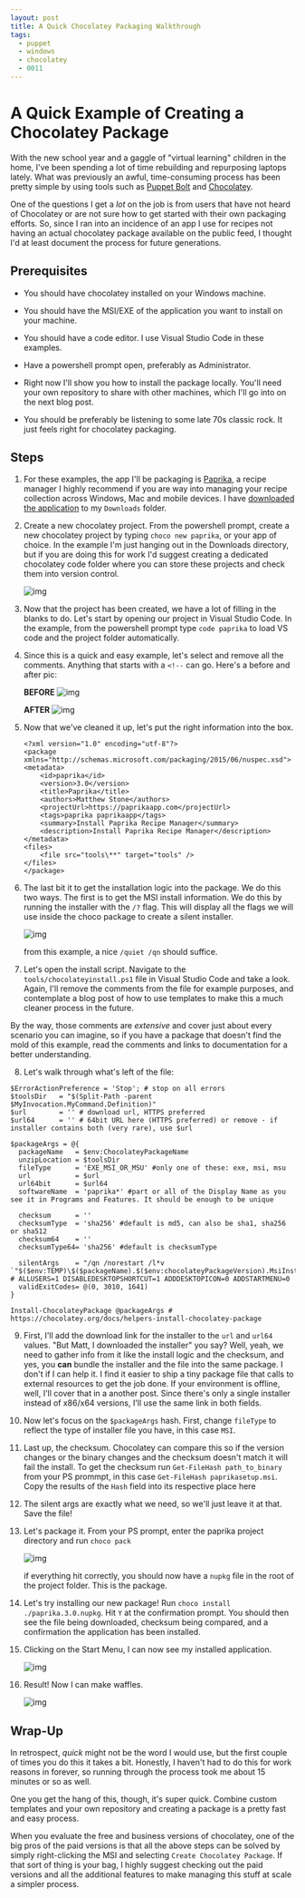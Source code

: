 ```yaml
---
layout: post
title: A Quick Chocolatey Packaging Walkthrough
tags:
  - puppet
  - windows
  - chocolatey
  - 0011
---
```


# A Quick Example of Creating a Chocolatey Package

With the new school year and a gaggle of "virtual learning" children in the home, I've been spending a lot of time rebuilding and repurposing laptops lately. What was previously an awful, time-consuming process has been pretty simple by using tools such as [Puppet Bolt](https://www.puppet.com/bolt) and [Chocolatey](https://chocolatey.org).

One of the questions I get a *lot* on the job is from users that have not heard of Chocolatey or are not sure how to get started with their own packaging efforts. So, since I ran into an incidence of an app I use for recipes not having an actual chocolatey package available on the public feed, I thought I'd at least document the process for future generations.

## Prerequisites
  
  - You should have chocolatey installed on your Windows machine.

  - You should have the MSI/EXE of the application you want to install on your machine.

  - You should have a code editor. I use Visual Studio Code in these examples.

  - Have a powershell prompt open, preferably as Administrator.

  - Right now I'll show you how to install the package locally. You'll need your own repository to share with other machines, which I'll go into on the next blog post.

  - You should be preferably be listening to some late 70s classic rock. It just feels right for chocolatey packaging.


## Steps 

1. For these examples, the app I'll be packaging is [Paprika](https://www.paprikaapp.com/), a recipe manager I highly recommend if you are way into managing your recipe collection across Windows, Mac and mobile devices. I have [downloaded the application](https://www.paprikaapp.com/downloads/windows/latest/PaprikaSetup.msi) to my `Downloads` folder.

2. Create a new chocolatey project. From the powershell prompt, create a new chocolatey project by typing `choco new paprika`, or your app of choice. In the example I'm just hanging out in the Downloads directory, but if you are doing this for work I'd suggest creating a dedicated chocolatey code folder where you can store these projects and check them into version control.

    ![img](img/0011/quick-choco-pkg-00.jpg)

3. Now that the project has been created, we have a lot of filling in the blanks to do. Let's start by opening our project in Visual Studio Code. In the example, from the powershell prompt type `code paprika` to load VS code and the project folder automatically.

4. Since this is a quick and easy example, let's select and remove all the comments. Anything that starts with a `<!--` can go. Here's a before and after pic:

    **BEFORE**
    ![img](img/0011/quick-choco-pkg-02.jpg)

    **AFTER**
    ![img](img/0011/quick-choco-pkg-03.jpg)

5. Now that we've cleaned it up, let's put the right information into the box.
    ```
    <?xml version="1.0" encoding="utf-8"?>
    <package xmlns="http://schemas.microsoft.com/packaging/2015/06/nuspec.xsd">
    <metadata>
        <id>paprika</id>
        <version>3.0</version>
        <title>Paprika</title>
        <authors>Matthew Stone</authors>
        <projectUrl>https://paprikaapp.com</projectUrl>
        <tags>paprika paprikaapp</tags>
        <summary>Install Paprika Recipe Manager</summary>
        <description>Install Paprika Recipe Manager</description>
    </metadata>
    <files>
        <file src="tools\**" target="tools" />
    </files>
    </package>
    ```

6. The last bit it to get the installation logic into the package. We do this two ways. The first is to get the MSI install information. We do this by running the installer with the `/?` flag. This will display all the flags we will use inside the choco package to create a silent installer.

    ![img](img/0011/quick-choco-pkg-01.jpg)

    from this example, a nice `/quiet /qn` should suffice.

7. Let's open the install script. Navigate to the `tools/chocolateyinstall.ps1` file in Visual Studio Code and take a look. Again, I'll remove the comments from the file for example purposes, and contemplate a blog post of how to use templates to make this a much cleaner process in the future.

By the way, those comments are *extensive* and cover just about every scenario you can imagine, so if you have a package that doesn't find the mold of this example, read the comments and links to documentation for a better understanding.

8. Let's walk through what's left of the file:

```
$ErrorActionPreference = 'Stop'; # stop on all errors
$toolsDir   = "$(Split-Path -parent $MyInvocation.MyCommand.Definition)"
$url        = '' # download url, HTTPS preferred
$url64      = '' # 64bit URL here (HTTPS preferred) or remove - if installer contains both (very rare), use $url

$packageArgs = @{
  packageName   = $env:ChocolateyPackageName
  unzipLocation = $toolsDir
  fileType      = 'EXE_MSI_OR_MSU' #only one of these: exe, msi, msu
  url           = $url
  url64bit      = $url64
  softwareName  = 'paprika*' #part or all of the Display Name as you see it in Programs and Features. It should be enough to be unique

  checksum      = ''
  checksumType  = 'sha256' #default is md5, can also be sha1, sha256 or sha512
  checksum64    = ''
  checksumType64= 'sha256' #default is checksumType

  silentArgs    = "/qn /norestart /l*v `"$($env:TEMP)\$($packageName).$($env:chocolateyPackageVersion).MsiInstall.log`"" # ALLUSERS=1 DISABLEDESKTOPSHORTCUT=1 ADDDESKTOPICON=0 ADDSTARTMENU=0
  validExitCodes= @(0, 3010, 1641)
}

Install-ChocolateyPackage @packageArgs # https://chocolatey.org/docs/helpers-install-chocolatey-package
```

9. First, I'll add the download link for the installer to the `url` and `url64` values. "But Matt, I downloaded the installer" you say? Well, yeah, we need to gather info from it like the install logic and the checksum, and yes, you **can** bundle the installer and the file into the same package. I don't if I can help it. I find it easier to ship a tiny package file that calls to external resources to get the job done. If your environment is offline, well, I'll cover that in a another post. Since there's only a single installer instead of x86/x64 versions, I'll use the same link in both fields.

10. Now let's focus on the `$packageArgs` hash. First, change `fileType` to reflect the type of installer file you have, in this case `MSI`.

11. Last up, the checksum. Chocolatey can compare this so if the version changes or the binary changes and the checksum doesn't match it will fail the install. To get the checksum run `Get-FileHash path_to_binary` from your PS prommpt, in this case `Get-FileHash paprikasetup.msi`. Copy the results of the `Hash` field into its respective place here

12. The silent args are exactly what we need, so we'll just leave it at that. Save the file!

13. Let's package it. From your PS prompt, enter the paprika project directory and run `choco pack`

    ![img](img/0011/quick-choco-pkg-04.jpg)

    if everything hit correctly, you should now have a `nupkg` file in the root of the project folder. This is the package.

14. Let's try installing our new package! Run `choco install ./paprika.3.0.nupkg`. Hit `Y` at the confirmation prompt. You should then see the file being downloaded, checksum being compared, and a confirmation the application has been installed.

15. Clicking on the Start Menu, I can now see my installed application.

    ![img](img/0011/quick-choco-pkg-05.jpg)

16. Result! Now I can make waffles.

    ![img](img/0011/quick-choco-pkg-06.jpg)

## Wrap-Up

In retrospect, *quick* might not be the word I would use, but the first couple of times you do this it takes a bit. Honestly, I haven't had to do this for work reasons in forever, so running through the process took me about 15 minutes or so as well. 

One you get the hang of this, though, it's super quick. Combine custom templates and your own repository and creating a package is a pretty fast and easy process.

When you evaluate the free and business versions of chocolatey, one of the big pros of the paid versions is that all the above steps can be solved by simply right-clicking the MSI and selecting `Create Chocolatey Package`. If that sort of thing is your bag, I highly suggest checking out the paid versions and all the additional features to make managing this stuff at scale a simpler process.